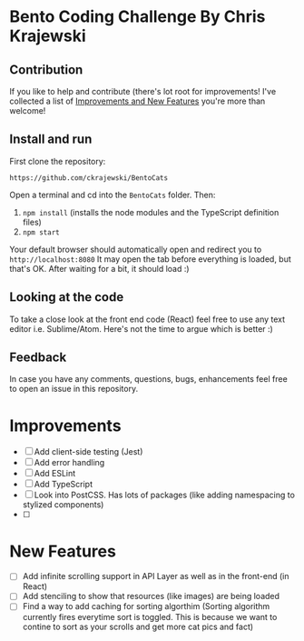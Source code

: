 # Bento Coding Challenge By Chris Krajewski

## Contribution

If you like to help and contribute (there's lot root for improvements! I've collected a list of [Improvements and New Features](#improvements) you're more than welcome! 

## Install and run

First clone the repository:

```
https://github.com/ckrajewski/BentoCats
```

Open a terminal and cd into the `BentoCats` folder. Then:

1. `npm install` (installs the node modules and the TypeScript definition files)
2. `npm start` 

Your default browser should automatically open and redirect you to `http://localhost:8080`
It may open the tab before everything is loaded, but that's OK. After waiting for a bit, it should load :)

## Looking at the code

To take a close look at the front end code (React) feel free to use any text editor i.e. Sublime/Atom. Here's not the time to argue which is better :) 

## Feedback
In case you have any comments, questions, bugs, enhancements feel free to open an issue in this repository.

# Improvements
- [ ] Add client-side testing (Jest)
- [ ] Add error handling
- [ ] Add ESLint
- [ ] Add TypeScript
- [ ] Look into PostCSS. Has lots of packages (like adding namespacing to stylized components)
- [ ] 

# New Features 
- [ ] Add infinite scrolling support in API Layer as well as in the front-end (in React)
- [ ] Add stenciling to show that resources (like images) are being loaded
- [ ] Find a way to add caching for sorting algorthim (Sorting algorithm currently fires everytime sort is toggled. This is because we want to contine to sort as your scrolls and get more cat pics and fact)